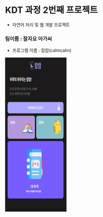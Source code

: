 # KDT 과정 2번째 프로젝트 
* 자연어 처리 및 웹 개발 프로젝트

### 팀이름 : 잘자요 아가씨
* 프로그램 이름 : 캄캄(calmcalm)

<img src="./img/메인페이지.png" width="200px" height="500px">
